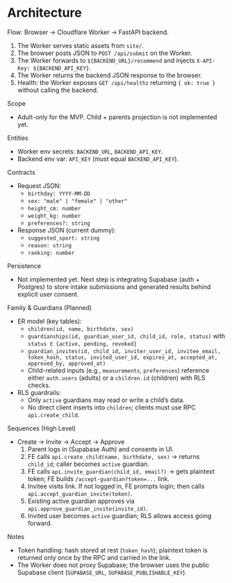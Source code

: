 # Architecture

Flow: Browser → Cloudflare Worker → FastAPI backend.

1) The Worker serves static assets from `site/`.
2) The browser posts JSON to `POST /api/submit` on the Worker.
3) The Worker forwards to `${BACKEND_URL}/recommend` and injects `X-API-Key: ${BACKEND_API_KEY}`.
4) The Worker returns the backend JSON response to the browser.
5) Health: the Worker exposes `GET /api/healthz` returning `{ ok: true }` without calling the backend.

Scope
- Adult-only for the MVP. Child + parents projection is not implemented yet.

Entities
- Worker env secrets: `BACKEND_URL`, `BACKEND_API_KEY`.
- Backend env var: `API_KEY` (must equal `BACKEND_API_KEY`).

Contracts
- Request JSON:
  - `birthday: YYYY-MM-DD`
  - `sex: "male" | "female" | "other"`
  - `height_cm: number`
  - `weight_kg: number`
  - `preferences?: string`
- Response JSON (current dummy):
  - `suggested_sport: string`
  - `reason: string`
  - `ranking: number`

Persistence
- Not implemented yet. Next step is integrating Supabase (auth + Postgres) to store intake submissions and generated results behind explicit user consent.
 
Family & Guardians (Planned)
- ER model (key tables):
  - `children(id, name, birthdate, sex)`
  - `guardianships(id, guardian_user_id, child_id, role, status)` with `status ∈ {active, pending, revoked}`
  - `guardian_invites(id, child_id, inviter_user_id, invitee_email, token_hash, status, invited_user_id, expires_at, accepted_at, approved_by, approved_at)`
  - Child-related inputs (e.g., `measurements`, `preferences`) reference either `auth.users` (adults) or a `children.id` (children) with RLS checks.
- RLS guardrails:
  - Only `active` guardians may read or write a child’s data.
  - No direct client inserts into `children`; clients must use RPC `api.create_child`.

Sequences (High Level)
- Create → Invite → Accept → Approve
  1) Parent logs in (Supabase Auth) and consents in UI.
  2) FE calls `api.create_child(name, birthdate, sex)` → returns `child_id`; caller becomes `active` guardian.
  3) FE calls `api.invite_guardian(child_id, email?)` → gets plaintext token; FE builds `/accept-guardian?token=...` link.
  4) Invitee visits link. If not logged in, FE prompts login; then calls `api.accept_guardian_invite(token)`.
  5) Existing active guardian approves via `api.approve_guardian_invite(invite_id)`.
  6) Invited user becomes `active` guardian; RLS allows access going forward.

Notes
- Token handling: hash stored at rest (`token_hash`); plaintext token is returned only once by the RPC and carried in the link.
- The Worker does not proxy Supabase; the browser uses the public Supabase client (`SUPABASE_URL`, `SUPABASE_PUBLISHABLE_KEY`).
